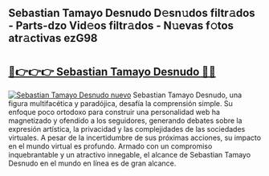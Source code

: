 ## Sebastian Tamayo Desnudo D𝚎sn𝚞dos filtr𝚊dos - Parts-dzo Vid𝚎os filtr𝚊dos - N𝚞evas f𝚘tos atr𝚊ctivas ezG98

# <h2><a href="http://mb1vbn2.tromn.icu/?c=Sebastian+Tamayo+Desnudo">🔗👉👉👉 Sebastian Tamayo Desnudo 🔗🔗</a></h2>

[![Sebastian Tamayo Desnudo nuevo](https://i.imgur.com/pEAQMta.gif)](http://mb1vbn2.tromn.icu/?c=Sebastian+Tamayo+Desnudo)
Sebastian Tamayo Desnudo, una figura multifacética y paradójica, desafía la comprensión simple. Su enfoque poco ortodoxo para construir una personalidad web ha magnetizado y ofendido a los seguidores, generando debates sobre la expresión artística, la privacidad y las complejidades de las sociedades virtuales. A pesar de la incertidumbre de sus próximas acciones, su impacto en el mundo virtual es profundo. Armado con un compromiso inquebrantable y un atractivo innegable, el alcance de Sebastian Tamayo Desnudo en el mundo en línea es de gran alcance.
